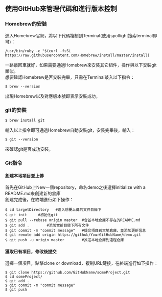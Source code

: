 ## 使用GitHub來管理代碼和進行版本控制 ##  
### Homebrew的安裝 ###  
進入Homebrew官網，將以下代碼複制到Terminal(使用spotlight搜索terminal即可)：  
```
/usr/bin/ruby -e "$(curl -fsSL https://raw.githubusercontent.com/Homebrew/install/master/install)
```
一路敲回車就好，如果需要通過Homebrew來安裝其它組件，操作與以下安裝git類似。  
想要確認Homebrew是否安裝完畢，只需在Terminal敲入以下指令：  
```
$ brew --version
```  
出現Homebrew以及對應版本號即表示安裝成功。  
### git的安裝 ###  
```
$ brew install git  
```  
輸入以上指令即可通過Homebrew自動安裝git，安裝完畢後，輸入：  
```
$ git --version  
```  
來確認git是否成功安裝。  
### Git指令 ###  
#### 創建本地項目並上傳 ####  
首先在GitHub上New一個repository，命名demo之後選擇initialize with a README.md來創建新的倉庫  
創建完成後，在終端進行如下操作：  
```
$ cd targetDirectory   #進入想要上傳的文件目錄下
$ git init     #初始化git
$ git pull --rebase origin master  #合並本地倉庫不存在的README.md
$ git add .        #添加當前目錄下所有文件
$ git commit -m "commit message"   #提交項目到本地倉庫，並添加更新信息
$ git remote add origin https://github/YourGitHubName/demo.git 
$ git push -u origin master        #推送本地倉庫到遠程倉庫
```  
#### 獲取已有項目，修改後提交 ####  
選擇一個項目，點擊clone or download，複制URL鏈接，在終端進行如下操作：  
```
$ git clone https://github.com/GitHubName/someProject.git
$ cd someProject/
$ git add .
$ git commit -m "commit message"
$ git push
```
